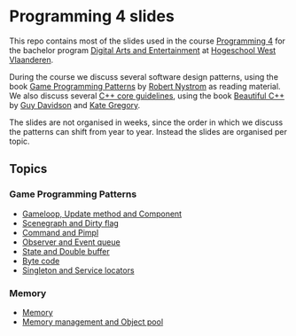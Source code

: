 # Programming 4 slides

This repo contains most of the slides used in the course [Programming 4](https://www.digitalartsandentertainment.be/page/51/Programming+4) for the bachelor program [Digital Arts and Entertainment](https://www.digitalartsandentertainment.be) at [Hogeschool West Vlaanderen](https://www.howest.be).

During the course we discuss several software design patterns, using the book [Game Programming Patterns](https://gameprogrammingpatterns.com/) by [Robert Nystrom](https://github.com/munificent) as reading material. We also discuss several [C++ core guidelines](https://isocpp.github.io/CppCoreGuidelines/CppCoreGuidelines), using the book [Beautiful C++](https://www.oreilly.com/library/view/beautiful-c-30/9780137647767/) by [Guy Davidson](https://github.com/hatcat) and [Kate Gregory](https://github.com/KateGregory).

The slides are not organised in weeks, since the order in which we discuss the patterns can shift from year to year. Instead the slides are organised per topic.

## Topics

### Game Programming Patterns

- [Gameloop, Update method and Component](https://avadae.github.io/programming4/gameloop_updatemethod_component/gameloop_updatemethod_component.html)
- [Scenegraph and Dirty flag](https://avadae.github.io/programming4/scenegraph_dirtyflag/scenegraph_dirtyflag.html)
- [Command and Pimpl](https://avadae.github.io/programming4/command_pimpl/command_pimpl.html)
- [Observer and Event queue](https://avadae.github.io/programming4/observer_eventqueue/observer_eventqueue.html)
- [State and Double buffer](https://avadae.github.io/programming4/state_doublebuffer/state_doublebuffer.html)
- [Byte code](https://avadae.github.io/programming4/bytecode/bytecode.html)
- [Singleton and Service locators](https://avadae.github.io/programming4/sound_services/sound_services.html)

### Memory

- [Memory](https://avadae.github.io/programming4/trashthecache/trashthecache.html)
- [Memory management and Object pool](https://avadae.github.io/programming4/memorymanagement/memorymanagement.html)

